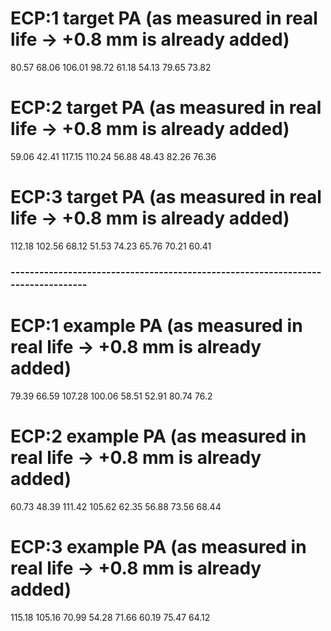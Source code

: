 # ECP:1 target PA (as measured in real life -> +0.8 mm is already added)
 80.57
 68.06
106.01
 98.72
 61.18
 54.13
 79.65
 73.82

# ECP:2 target PA (as measured in real life -> +0.8 mm is already added)
 59.06
 42.41
117.15
110.24
 56.88
 48.43
 82.26
 76.36

# ECP:3 target PA (as measured in real life -> +0.8 mm is already added)
112.18
102.56
 68.12
 51.53
 74.23
 65.76
 70.21
 60.41


### --------------------------------------------------------------------------------- ###

# ECP:1 example PA (as measured in real life -> +0.8 mm is already added)
79.39
66.59
107.28
100.06
58.51
52.91
80.74
76.2

# ECP:2 example PA (as measured in real life -> +0.8 mm is already added)
60.73
48.39
111.42
105.62
62.35
56.88
73.56
68.44


# ECP:3 example PA (as measured in real life -> +0.8 mm is already added)
115.18
105.16
70.99
54.28
71.66
60.19
75.47
64.12
